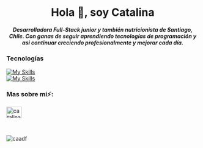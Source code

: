 <h1 align="center">Hola 👋, soy Catalina</h1>
<h5 align="center">Desarrolladora Full-Stack junior y también nutricionista de Santiago, Chile. Con ganas de seguir aprendiendo tecnologías de programación y asi continuar creciendo profesionalmente y mejorar cada día.</h5>





### Tecnologías 
[![My Skills](https://skillicons.dev/icons?i=js,html,css,bootstrap,react,py,flask&theme=light)](https://skillicons.dev) </br>
[![My Skills](https://skillicons.dev/icons?i=github,vscode)](https://skillicons.dev)

<h3 align="left">Mas sobre mi⚡️:</h3>
<p align="left">
<a href="https://linkedin.com/in/catalina-arroyo-de-frutos" target="blank"><img align="center" src="https://raw.githubusercontent.com/rahuldkjain/github-profile-readme-generator/master/src/images/icons/Social/linked-in-alt.svg" alt="catalina-arroyo-de-frutos" height="30" width="40" /></a>
</p>


</br>
<p><img align="center" src="https://github-readme-stats.vercel.app/api/top-langs?username=caadf&show_icons=true&locale=en&layout=compact" alt="caadf" /></p>

